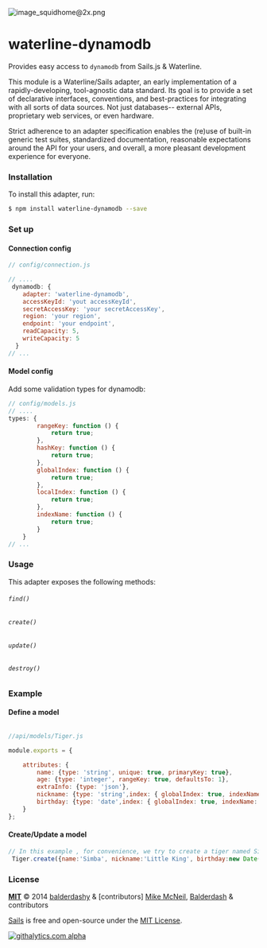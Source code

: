 ![image_squidhome@2x.png](http://i.imgur.com/RIvu9.png)

# waterline-dynamodb

Provides easy access to `dynamodb` from Sails.js & Waterline.

This module is a Waterline/Sails adapter, an early implementation of a rapidly-developing, tool-agnostic data standard.  Its goal is to provide a set of declarative interfaces, conventions, and best-practices for integrating with all sorts of data sources.  Not just databases-- external APIs, proprietary web services, or even hardware.

Strict adherence to an adapter specification enables the (re)use of built-in generic test suites, standardized documentation, reasonable expectations around the API for your users, and overall, a more pleasant development experience for everyone.


### Installation

To install this adapter, run:

```sh
$ npm install waterline-dynamodb --save
```

### Set up

#### Connection config

```js
// config/connection.js

// ....
 dynamodb: {
    adapter: 'waterline-dynamodb',
    accessKeyId: 'yout accessKeyId',
    secretAccessKey: 'your secretAccessKey',
    region: 'your region',
    endpoint: 'your endpoint',
    readCapacity: 5,
    writeCapacity: 5
  }
// ...
```

#### Model config

Add some validation types for dynamodb:

```js
// config/models.js
// ....
types: {
        rangeKey: function () {
            return true;
        },
        hashKey: function () {
            return true;
        },
        globalIndex: function () {
            return true;
        },
        localIndex: function () {
            return true;
        },
        indexName: function () {
            return true;
        }
    }
// ...
```

### Usage
 
This adapter exposes the following methods:

###### `find()`

###### `create()`

###### `update()`

###### `destroy()`

### Example

#### Define a model

```js

//api/models/Tiger.js

module.exports = {

    attributes: {
        name: {type: 'string', unique: true, primaryKey: true},
        age: {type: 'integer', rangeKey: true, defaultsTo: 1},
        extraInfo: {type: 'json'},
        nickname: {type: 'string',index: { globalIndex: true, indexName: 'NickBirth', hashKey: true}},
        birthday: {type: 'date',index: { globalIndex: true, indexName: 'NickBirth', rangeKey: true}}
    }
};

```

#### Create/Update a model

```js
// In this example , for convenience, we try to create a tiger named Simba in sails console,
 Tiger.create({name:'Simba', nickname:'Little King', birthday:new Date('1996-02-3'), extraInfo: {hobby:'eating'}}).exec(console.log)
```


### License

**[MIT](./LICENSE)**
&copy; 2014 [balderdashy](http://github.com/balderdashy) & [contributors]
[Mike McNeil](http://michaelmcneil.com), [Balderdash](http://balderdash.co) & contributors

[Sails](http://sailsjs.org) is free and open-source under the [MIT License](http://sails.mit-license.org/).


[![githalytics.com alpha](https://cruel-carlota.pagodabox.com/8acf2fc2ca0aca8a3018e355ad776ed7 "githalytics.com")](http://githalytics.com/balderdashy/waterline-dynamodb/README.md)


